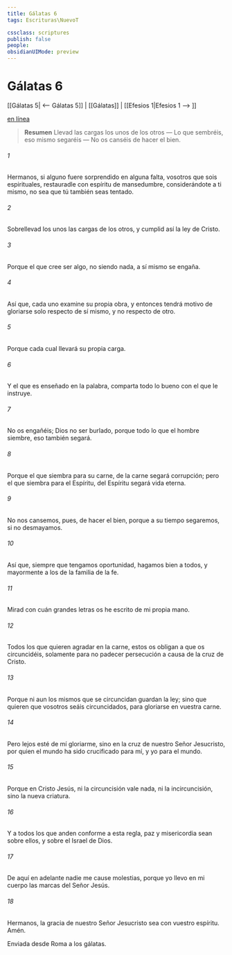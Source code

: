 ```yaml
---
title: Gálatas 6
tags: Escrituras\NuevoT

cssclass: scriptures
publish: false
people:
obsidianUIMode: preview
---
```


# Gálatas 6
[[Gálatas 5| <-- Gálatas 5]] | [[Gálatas]] | [[Efesios 1|Efesios 1 --> ]]

[en línea](https://churchofjesuschrist.org/study/scriptures/nt/gal/6?lang=spa)

> __Resumen__
Llevad las cargas los unos de los otros — Lo que sembréis, eso mismo segaréis — No os canséis de hacer el bien.

###### 1 
Hermanos, si alguno fuere sorprendido en alguna falta, vosotros que sois espirituales, restauradle con espíritu de mansedumbre, considerándote a ti mismo, no sea que tú también seas tentado.

###### 2 
Sobrellevad los unos las cargas de los otros, y cumplid así la ley de Cristo.

###### 3 
Porque el que cree ser algo, no siendo nada, a sí mismo se engaña.

###### 4 
Así que, cada uno examine su propia obra, y entonces tendrá motivo de gloriarse solo respecto de sí mismo, y no respecto de otro.

###### 5 
Porque cada cual llevará su propia carga.

###### 6 
Y el que es enseñado en la palabra, comparta todo lo bueno con el que le instruye.

###### 7 
No os engañéis; Dios no  ser burlado, porque todo lo que el hombre siembre, eso también segará.

###### 8 
Porque el que siembra para su carne, de la carne segará corrupción; pero el que siembra para el Espíritu, del Espíritu segará vida eterna.

###### 9 
No nos cansemos, pues, de hacer el bien, porque a su tiempo segaremos, si no desmayamos.

###### 10 
Así que, siempre que tengamos oportunidad, hagamos bien a todos, y mayormente a los de la familia de la fe.

###### 11 
Mirad con cuán grandes letras os he escrito de mi propia mano.

###### 12 
Todos los que quieren agradar en la carne, estos os obligan a que os circuncidéis, solamente para no padecer persecución a causa de la cruz de Cristo.

###### 13 
Porque ni aun los mismos que se circuncidan guardan la ley; sino que quieren que vosotros seáis circuncidados, para gloriarse en vuestra carne.

###### 14 
Pero lejos esté de mí gloriarme, sino en la cruz de nuestro Señor Jesucristo, por quien el mundo ha sido crucificado para mí, y yo para el mundo.

###### 15 
Porque en Cristo Jesús, ni la circuncisión vale nada, ni la incircuncisión, sino la nueva criatura.

###### 16 
Y a todos los que anden conforme a esta regla, paz y misericordia sean sobre ellos, y sobre el Israel de Dios.

###### 17 
De aquí en adelante nadie me cause molestias, porque yo llevo en mi cuerpo las marcas del Señor Jesús.

###### 18 
Hermanos, la gracia de nuestro Señor Jesucristo sea con vuestro espíritu. Amén.

Enviada desde Roma a los gálatas.

